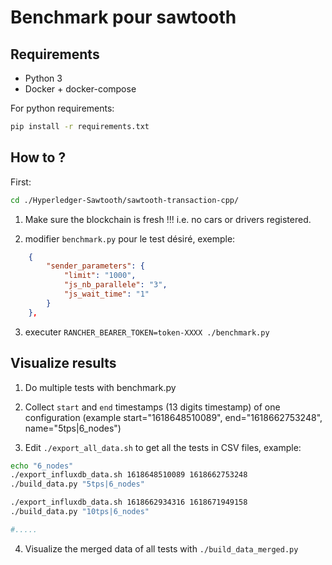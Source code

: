 # Benchmark pour sawtooth

## Requirements

- Python 3
- Docker + docker-compose


For python requirements:
```bash
pip install -r requirements.txt
```

## How to ?

First:
```bash
cd ./Hyperledger-Sawtooth/sawtooth-transaction-cpp/
```

<!-- 1. Init new_car et new_owner une 1er fois lorsque la blockchain est "fresh" avec:
```bash
docker-compose -f docker-compose-sender.yaml down
docker-compose -f docker-compose-sender.yaml up send-init-cartp
docker-compose -f docker-compose-sender.yaml down
``` -->

1. Make sure the blockchain is fresh !!! i.e. no cars or drivers registered.

2. modifier `benchmark.py` pour le test désiré, exemple:
```json
    {
        "sender_parameters": {
            "limit": "1000",
            "js_nb_parallele": "3",
            "js_wait_time": "1"
        }
    },
```

3. executer `RANCHER_BEARER_TOKEN=token-XXXX ./benchmark.py`

## Visualize results


1. Do multiple tests with benchmark.py

2. Collect `start` and `end` timestamps (13 digits timestamp) of one configuration (example start="1618648510089", end="1618662753248", name="5tps|6_nodes")

3. Edit `./export_all_data.sh` to get all the tests in CSV files, example:
```bash
echo "6_nodes"
./export_influxdb_data.sh 1618648510089 1618662753248
./build_data.py "5tps|6_nodes"

./export_influxdb_data.sh 1618662934316 1618671949158
./build_data.py "10tps|6_nodes"

#.....
```

4. Visualize the merged data of all tests with `./build_data_merged.py`

